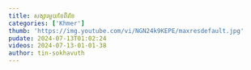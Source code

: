 ```yaml
---
title: សង្សារមួយខែពីរខែ
categories: ['Khmer']
thumb: 'https://img.youtube.com/vi/NGN24k9KEPE/maxresdefault.jpg'
pudate: 2024-07-13T01:02:24
videos: 2024-07-13-01-01-38
author: tin-sokhavuth
---
```

